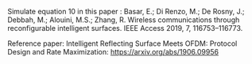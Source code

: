 Simulate equation 10 in this paper : Basar, E.; Di Renzo, M.; De Rosny, J.; Debbah, M.; Alouini, M.S.; Zhang, R. Wireless communications through reconfigurable intelligent surfaces. IEEE Access 2019, 7, 116753–116773.<br>

Reference paper: Intelligent Reflecting Surface Meets OFDM: Protocol Design and Rate Maximization: https://arxiv.org/abs/1906.09956

